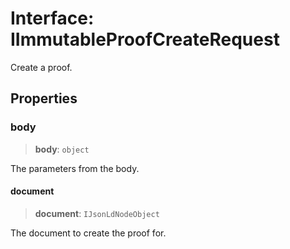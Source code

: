 # Interface: IImmutableProofCreateRequest

Create a proof.

## Properties

### body

> **body**: `object`

The parameters from the body.

#### document

> **document**: `IJsonLdNodeObject`

The document to create the proof for.
